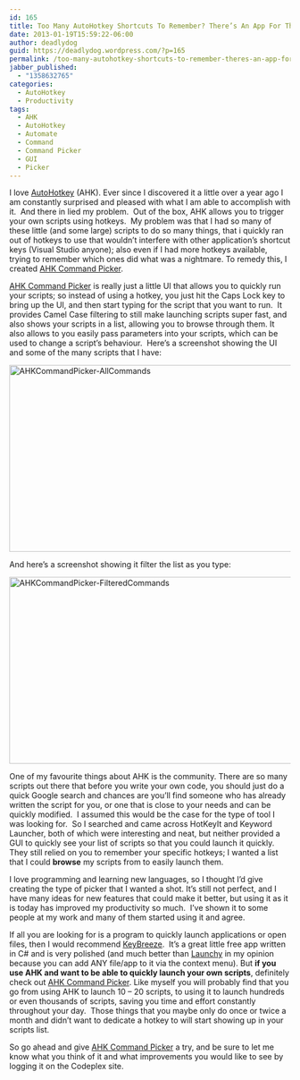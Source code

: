 ```yaml
---
id: 165
title: Too Many AutoHotkey Shortcuts To Remember? There’s An App For That!
date: 2013-01-19T15:59:22-06:00
author: deadlydog
guid: https://deadlydog.wordpress.com/?p=165
permalink: /too-many-autohotkey-shortcuts-to-remember-theres-an-app-for-that/
jabber_published:
  - "1358632765"
categories:
  - AutoHotkey
  - Productivity
tags:
  - AHK
  - AutoHotkey
  - Automate
  - Command
  - Command Picker
  - GUI
  - Picker
---
```

I love [AutoHotkey](http://www.autohotkey.com/) (AHK). Ever since I discovered it a little over a year ago I am constantly surprised and pleased with what I am able to accomplish with it.&#160; And there in lied my problem.&#160; Out of the box, AHK allows you to trigger your own scripts using hotkeys.&#160; My problem was that I had so many of these little (and some large) scripts to do so many things, that i quickly ran out of hotkeys to use that wouldn’t interfere with other application’s shortcut keys (Visual Studio anyone); also even if I had more hotkeys available, trying to remember which ones did what was a nightmare. To remedy this, I created [AHK Command Picker](http://ahkcommandpicker.codeplex.com/).

[AHK Command Picker](http://ahkcommandpicker.codeplex.com/) is really just a little UI that allows you to quickly run your scripts; so instead of using a hotkey, you just hit the Caps Lock key to bring up the UI, and then start typing for the script that you want to run.&#160; It provides Camel Case filtering to still make launching scripts super fast, and also shows your scripts in a list, allowing you to browse through them. It also allows to you easily pass parameters into your scripts, which can be used to change a script’s behaviour.&#160; Here’s a screenshot showing the UI and some of the many scripts that I have:

[<img title="AHKCommandPicker-AllCommands" style="background-image:none;padding-top:0;padding-left:0;display:inline;padding-right:0;border-width:0;" border="0" alt="AHKCommandPicker-AllCommands" src="http://dans-blog.azurewebsites.net/wp-content/uploads/2013/01/ahkcommandpicker-allcommands_thumb.png" width="599" height="334" />](http://dans-blog.azurewebsites.net/wp-content/uploads/2013/01/ahkcommandpicker-allcommands.png)

And here’s a screenshot showing it filter the list as you type:

[<img title="AHKCommandPicker-FilteredCommands" style="background-image:none;padding-top:0;padding-left:0;display:inline;padding-right:0;border-width:0;" border="0" alt="AHKCommandPicker-FilteredCommands" src="http://dans-blog.azurewebsites.net/wp-content/uploads/2013/01/ahkcommandpicker-filteredcommands_thumb.png" width="600" height="334" />](http://dans-blog.azurewebsites.net/wp-content/uploads/2013/01/ahkcommandpicker-filteredcommands.png)

One of my favourite things about AHK is the community. There are so many scripts out there that before you write your own code, you should just do a quick Google search and chances are you’ll find someone who has already written the script for you, or one that is close to your needs and can be quickly modified.&#160; I assumed this would be the case for the type of tool I was looking for.&#160; So I searched and came across HotKeyIt and Keyword Launcher, both of which were interesting and neat, but neither provided a GUI to quickly see your list of scripts so that you could launch it quickly.&#160; They still relied on you to remember your specific hotkeys; I wanted a list that I could **browse** my scripts from to easily launch them.

I love programming and learning new languages, so I thought I’d give creating the type of picker that I wanted a shot. It’s still not perfect, and I have many ideas for new features that could make it better, but using it as it is today has improved my productivity so much.&#160; I’ve shown it to some people at my work and many of them started using it and agree.

If all you are looking for is a program to quickly launch applications or open files, then I would recommend [KeyBreeze](http://www.keybreeze.com/).&#160; It’s a great little free app written in C# and is very polished (and much better than [Launchy](http://www.launchy.net/) in my opinion because you can add ANY file/app to it via the context menu). But **if you use AHK and want to be able to quickly launch your own scripts**, definitely check out [AHK Command Picker](http://ahkcommandpicker.codeplex.com/). Like myself you will probably find that you go from using AHK to launch 10 – 20 scripts, to using it to launch hundreds or even thousands of scripts, saving you time and effort constantly throughout your day.&#160; Those things that you maybe only do once or twice a month and didn’t want to dedicate a hotkey to will start showing up in your scripts list.

So go ahead and give [AHK Command Picker](http://ahkcommandpicker.codeplex.com/) a try, and be sure to let me know what you think of it and what improvements you would like to see by logging it on the Codeplex site.
